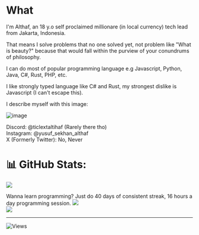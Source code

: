 
# What

I'm Althaf, an 18 y.o self proclaimed millionare (in local currency) tech lead from Jakarta, Indonesia.

That means I solve problems that no one solved yet, not problem like "What is beauty?" because that would fall within the purview of your conundrums of philosophy.

I can do most of popular programming language e.g Javascript, Python, Java, C#, Rust, PHP, etc.

I like strongly typed language like C# and Rust, my strongest dislike is Javascript (I can't escape this).

I describe myself with this image:

![image](https://github.com/user-attachments/assets/307d55b4-3e63-406a-b548-196959f385e9)



Discord: @ticlextaltihaf (Rarely there tho)\
Instagram: @yusuf_sekhan_althaf\
X (Formerly Twitter): No, Never

# 📊 GitHub Stats:
![](https://github-readme-stats.vercel.app/api?username=Ticlext-Altihaf&theme=dark&hide_border=false&include_all_commits=true&count_private=false)<br/>

Wanna learn programming? Just do 40 days of consistent streak, 16 hours a day programming session.
![](https://github-readme-streak-stats.herokuapp.com/?user=Ticlext-Altihaf&theme=dark&hide_border=false)<br/>
![](https://github-readme-stats.vercel.app/api/top-langs/?username=Ticlext-Altihaf&theme=dark&hide_border=false&include_all_commits=true&count_private=false&layout=compact)

---
![Views](https://komarev.com/ghpvc/?username=Ticlext-Altihaf&color=blue)

